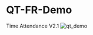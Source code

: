 # QT-FR-Demo

Time Attendance V2.1
![qt_demo](https://user-images.githubusercontent.com/12757197/113798480-d54d7580-9785-11eb-8b8f-1d5e32b319f1.png)
